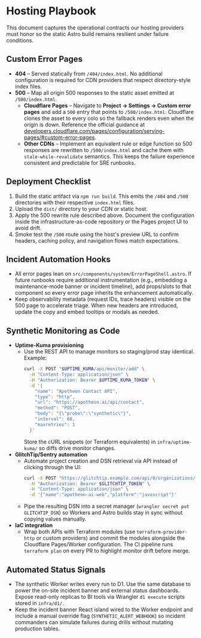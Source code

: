 # Hosting Playbook

This document captures the operational contracts our hosting providers must honor so the
static Astro build remains resilient under failure conditions.

## Custom Error Pages

- **404** – Served statically from `/404/index.html`. No additional configuration is required for
  CDN providers that respect directory-style index files.
- **500** – Map all origin 500 responses to the static asset emitted at `/500/index.html`.
  - **Cloudflare Pages** – Navigate to **Project → Settings → Custom error pages** and add a
    `500` entry that points to `/500/index.html`. Cloudflare clones the asset to every colo so the
    fallback renders even when the origin is down. Reference the official guidance at
    [developers.cloudflare.com/pages/configuration/serving-pages/#custom-error-pages](https://developers.cloudflare.com/pages/configuration/serving-pages/#custom-error-pages).
  - **Other CDNs** – Implement an equivalent rule or edge function so 500 responses are rewritten
    to `/500/index.html` and cache them with `stale-while-revalidate` semantics. This keeps the
    failure experience consistent and predictable for SRE runbooks.

## Deployment Checklist

1. Build the static artifact via `npm run build`. This emits the `/404` and `/500` directories with
   their respective `index.html` files.
2. Upload the `dist/` directory to your CDN or static host.
3. Apply the 500 rewrite rule described above. Document the configuration inside the
   infrastructure-as-code repository or the Pages project UI to avoid drift.
4. Smoke test the `/500` route using the host's preview URL to confirm headers, caching policy,
   and navigation flows match expectations.

## Incident Automation Hooks

- All error pages lean on `src/components/system/ErrorPageShell.astro`. If future runbooks require
  additional instrumentation (e.g., embedding a maintenance-mode banner or incident timeline), add
  props/slots to that component so every error page inherits the enhancement automatically.
- Keep observability metadata (request IDs, trace headers) visible on the 500 page to accelerate
  triage. When new headers are introduced, update the copy and embed tooltips or modals as needed.

## Synthetic Monitoring as Code

- **Uptime-Kuma provisioning**
  - Use the REST API to manage monitors so staging/prod stay identical. Example:
    ```bash
    curl -X POST "$UPTIME_KUMA/api/monitor/add" \
      -H "Content-Type: application/json" \
      -H "Authorization: Bearer $UPTIME_KUMA_TOKEN" \
      -d '{
        "name": "Apotheon Contact API",
        "type": "http",
        "url": "https://apotheon.ai/api/contact",
        "method": "POST",
        "body": "{\"probe\":\"synthetic\"}",
        "interval": 60,
        "maxretries": 1
      }'
    ```
    Store the cURL snippets (or Terraform equivalents) in `infra/uptime-kuma/` so diffs drive
    monitor changes.
- **GlitchTip/Sentry automation**
  - Automate project creation and DSN retrieval via API instead of clicking through the UI:
    ```bash
    curl -X POST "https://glitchtip.example.com/api/0/organizations/apotheon/projects/" \
      -H "Authorization: Bearer $GLITCHTIP_TOKEN" \
      -H "Content-Type: application/json" \
      -d '{"name":"apotheon-ai-web","platform":"javascript"}'
    ```
  - Pipe the resulting DSN into a secret manager (`wrangler secret put GLITCHTIP_DSN`) so Workers
    and Astro builds stay in sync without copying values manually.
- **IaC integration**
  - Wrap both APIs with Terraform modules (use `terraform-provider-http` or custom providers) and
    commit the modules alongside the Cloudflare Pages/Worker configuration. The CI pipeline runs
    `terraform plan` on every PR to highlight monitor drift before merge.

## Automated Status Signals

- The synthetic Worker writes every run to D1. Use the same database to power the on-site incident
  banner and external status dashboards. Expose read-only replicas to BI tools via Wrangler `d1
execute` scripts stored in `infra/d1/`.
- Keep the incident banner React island wired to the Worker endpoint and include a manual override
  flag (`SYNTHETIC_ALERT_WEBHOOK`) so incident commanders can simulate failures during drills without
  mutating production tables.

